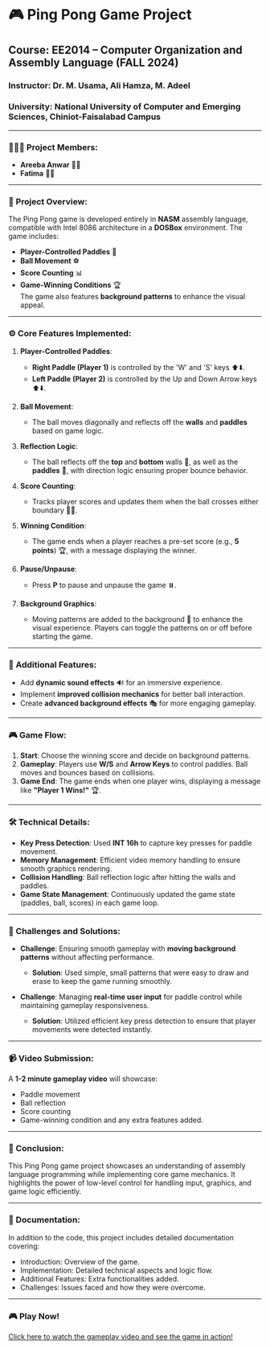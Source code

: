 # 🎮 Ping Pong Game Project

## Course: EE2014 – Computer Organization and Assembly Language (FALL 2024)  
### Instructor: Dr. M. Usama, Ali Hamza, M. Adeel  
### University: National University of Computer and Emerging Sciences, Chiniot-Faisalabad Campus  

---

### 🧑‍🤝‍🧑 Project Members:
- **Areeba Anwar** 👩‍💻
- **Fatima** 👩‍💻

---

### 🏓 Project Overview:
The Ping Pong game is developed entirely in **NASM** assembly language, compatible with Intel 8086 architecture in a **DOSBox** environment. The game includes:
- **Player-Controlled Paddles** 🏓
- **Ball Movement** ⚽
- **Score Counting** 📊
- **Game-Winning Conditions** 🏆  
The game also features **background patterns** to enhance the visual appeal.

---

### ⚙️ Core Features Implemented:

1. **Player-Controlled Paddles**:  
   - **Right Paddle (Player 1)** is controlled by the 'W' and 'S' keys ⬆️⬇️.  
   - **Left Paddle (Player 2)** is controlled by the Up and Down Arrow keys ⬆️⬇️.

2. **Ball Movement**:  
   - The ball moves diagonally and reflects off the **walls** and **paddles** based on game logic.

3. **Reflection Logic**:  
   - The ball reflects off the **top** and **bottom** walls 🏰, as well as the **paddles** 🏓, with direction logic ensuring proper bounce behavior.

4. **Score Counting**:  
   - Tracks player scores and updates them when the ball crosses either boundary 🚶‍♂️.

5. **Winning Condition**:  
   - The game ends when a player reaches a pre-set score (e.g., **5 points**) 🏆, with a message displaying the winner.

6. **Pause/Unpause**:  
   - Press **P** to pause and unpause the game ⏸️.

7. **Background Graphics**:  
   - Moving patterns are added to the background 🎨 to enhance the visual experience. Players can toggle the patterns on or off before starting the game.

---

### 🌟 Additional Features:
- Add **dynamic sound effects** 🔊 for an immersive experience.
- Implement **improved collision mechanics** for better ball interaction.
- Create **advanced background effects** 🎭 for more engaging gameplay.

---

### 🎮 Game Flow:
1. **Start**: Choose the winning score and decide on background patterns.  
2. **Gameplay**: Players use **W/S** and **Arrow Keys** to control paddles. Ball moves and bounces based on collisions.  
3. **Game End**: The game ends when one player wins, displaying a message like **"Player 1 Wins!"** 🏆.

---

### 🛠️ Technical Details:
- **Key Press Detection**: Used **INT 16h** to capture key presses for paddle movement.
- **Memory Management**: Efficient video memory handling to ensure smooth graphics rendering.
- **Collision Handling**: Ball reflection logic after hitting the walls and paddles.
- **Game State Management**: Continuously updated the game state (paddles, ball, scores) in each game loop.

---

### 🧩 Challenges and Solutions:

- **Challenge**: Ensuring smooth gameplay with **moving background patterns** without affecting performance.
  - **Solution**: Used simple, small patterns that were easy to draw and erase to keep the game running smoothly.

- **Challenge**: Managing **real-time user input** for paddle control while maintaining gameplay responsiveness.
  - **Solution**: Utilized efficient key press detection to ensure that player movements were detected instantly.

---

### 📹 Video Submission:
A **1-2 minute gameplay video** will showcase:
- Paddle movement
- Ball reflection
- Score counting
- Game-winning condition and any extra features added.

---

### 🎉 Conclusion:
This Ping Pong game project showcases an understanding of assembly language programming while implementing core game mechanics. It highlights the power of low-level control for handling input, graphics, and game logic efficiently.

---

### 📜 Documentation:
In addition to the code, this project includes detailed documentation covering:
- Introduction: Overview of the game.
- Implementation: Detailed technical aspects and logic flow.
- Additional Features: Extra functionalities added.
- Challenges: Issues faced and how they were overcome.

---

### 🎮 Play Now!
[Click here to watch the gameplay video and see the game in action!](#)
